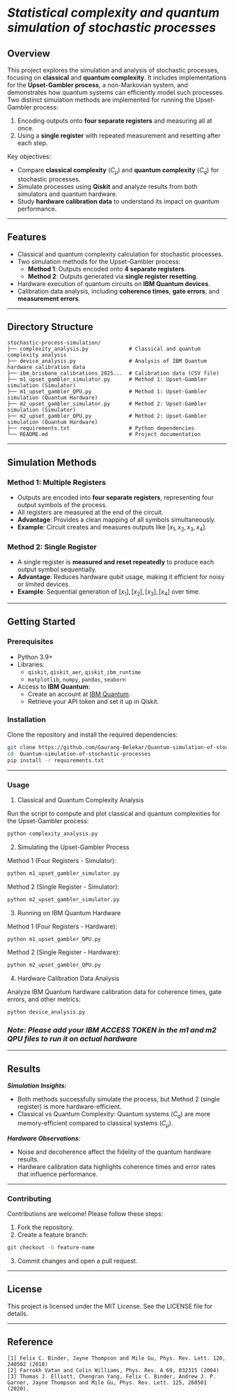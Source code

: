 # ***Statistical complexity and quantum simulation of stochastic processes***

## **Overview**
This project explores the simulation and analysis of stochastic processes, focusing on **classical** and **quantum complexity**. It includes implementations for the **Upset-Gambler process**, a non-Markovian system, and demonstrates how quantum systems can efficiently model such processes. Two distinct simulation methods are implemented for running the Upset-Gambler process:  
1. Encoding outputs onto **four separate registers** and measuring all at once.  
2. Using a **single register** with repeated measurement and resetting after each step.

Key objectives:
- Compare **classical complexity** ($C_\mu$) and **quantum complexity** ($C_q$) for stochastic processes.
- Simulate processes using **Qiskit** and analyze results from both simulators and quantum hardware.
- Study **hardware calibration data** to understand its impact on quantum performance.

---

## **Features**
- Classical and quantum complexity calculation for stochastic processes.
- Two simulation methods for the Upset-Gambler process:
  - **Method 1**: Outputs encoded onto **4 separate registers**.
  - **Method 2**: Outputs generated via **single register resetting**.
- Hardware execution of quantum circuits on **IBM Quantum devices**.
- Calibration data analysis, including **coherence times**, **gate errors**, and **measurement errors**.

---
## Directory Structure

```
stochastic-process-simulation/
├── complexity_analysis.py             # Classical and quantum complexity analysis
├── device_analysis.py                 # Analysis of IBM Quantum hardware calibration data
├── ibm_brisbane_calibrations_2025...  # Calibration data (CSV file)
├── m1_upset_gambler_simulator.py      # Method 1: Upset-Gambler simulation (Simulator)
├── m1_upset_gambler_QPU.py            # Method 1: Upset-Gambler simulation (Quantum Hardware)
├── m2_upset_gambler_simulator.py      # Method 2: Upset-Gambler simulation (Simulator)
├── m2_upset_gambler_QPU.py            # Method 2: Upset-Gambler simulation (Quantum Hardware)
├── requirements.txt                   # Python dependencies
└── README.md                          # Project documentation
```
---

## **Simulation Methods**
### **Method 1: Multiple Registers**
- Outputs are encoded into **four separate registers**, representing four output symbols of the process.
- All registers are measured at the end of the circuit.
- **Advantage**: Provides a clean mapping of all symbols simultaneously.  
- **Example**: Circuit creates and measures outputs like $[x_1, x_2, x_3, x_4]$.

### **Method 2: Single Register**
- A single register is **measured and reset repeatedly** to produce each output symbol sequentially.
- **Advantage**: Reduces hardware qubit usage, making it efficient for noisy or limited devices.  
- **Example**: Sequential generation of $[x_1], [x_2], [x_3], [x_4]$ over time.

---

## **Getting Started**

### **Prerequisites**
- Python 3.9+
- Libraries:
  - `qiskit`, `qiskit_aer`, `qiskit_ibm_runtime`
  - `matplotlib`, `numpy`, `pandas`, `seaborn`
- Access to **IBM Quantum**:
  - Create an account at [IBM Quantum](https://quantum-computing.ibm.com/).
  - Retrieve your API token and set it up in Qiskit.

### **Installation**
Clone the repository and install the required dependencies:
```bash
git clone https://github.com/Gaurang-Belekar/Quantum-simulation-of-stochastic-processes.git
cd  Quantum-simulation-of-stochastic-processes
pip install -r requirements.txt
```
---
### Usage

1. Classical and Quantum Complexity Analysis

Run the script to compute and plot classical and quantum complexities for the Upset-Gambler process:

```bash
python complexity_analysis.py
```

2. Simulating the Upset-Gambler Process

Method 1 (Four Registers - Simulator):

```bash
python m1_upset_gambler_simulator.py
```

Method 2 (Single Register - Simulator):

```bash
python m2_upset_gambler_simulator.py
```

3. Running on IBM Quantum Hardware

Method 1 (Four Registers - Hardware):

```bash
python m1_upset_gambler_QPU.py
```
Method 2 (Single Register - Hardware):

```bash
python m2_upset_gambler_QPU.py
```

4. Hardware Calibration Data Analysis

Analyze IBM Quantum hardware calibration data for coherence times, gate errors, and other metrics:

```bash
python device_analysis.py
```


### ***Note: Please add your IBM ACCESS TOKEN in the m1 and m2 QPU files to run it on actual hardware***

---
## Results

***Simulation Insights:***
- Both methods successfully simulate the process, but Method 2 (single register) is more hardware-efficient.
- Classical vs Quantum Complexity: Quantum systems ($C_q$) are more memory-efficient compared to classical systems ($C_\mu$).

***Hardware Observations:***
- Noise and decoherence affect the fidelity of the quantum hardware results.
- Hardware calibration data highlights coherence times and error rates that influence performance.

---
### Contributing

Contributions are welcome! Please follow these steps:
1.	Fork the repository.
2.	Create a feature branch:

```bash
git checkout -b feature-name
```

3.	Commit changes and open a pull request.

---
## License

This project is licensed under the MIT License. See the LICENSE file for details.

---
## Reference
    [1] Felix C. Binder, Jayne Thompson and Mile Gu, Phys. Rev. Lett. 120, 240502 (2018)
    [2] Farrokh Vatan and Colin Williams, Phys. Rev. A 69, 032315 (2004)
    [3] Thomas J. Elliott, Chengran Yang, Felix C. Binder, Andrew J. P. Garner, Jayne Thompson and Mile Gu, Phys. Rev. Lett. 125, 260501 (2020).

